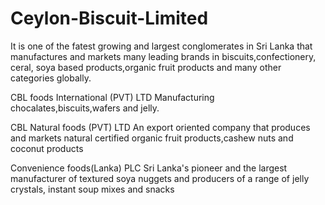 # Ceylon-Biscuit-Limited
It is one of the fatest growing and largest conglomerates in Sri Lanka that manufactures and markets many leading brands in biscuits,confectionery, ceral, soya based products,organic fruit products and many other categories globally.

CBL foods International (PVT) LTD
Manufacturing chocalates,biscuits,wafers and jelly.

CBL Natural foods (PVT) LTD
An export oriented company that produces and markets natural certified organic fruit products,cashew nuts and coconut products

Convenience foods(Lanka) PLC
Sri Lanka's pioneer and the largest manufacturer of textured soya nuggets and producers of a range of jelly crystals, instant soup mixes and snacks
